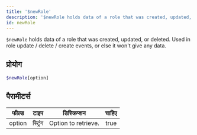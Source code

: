 ```yaml
---
title: '$newRole'
description: '$newRole holds data of a role that was created, updated, or deleted. Used in role update / delete / create events, or else it won''t give any data.'
id: newRole
---
```


`$newRole` holds data of a role that was created, updated, or deleted. Used in role update / delete / create events, or else it won't give any data.

## प्रोयोग

```php
$newRole[option]
```

## पैरामीटर्स

| फील्ड  | टाइप     | डिस्क्रिप्शन        | चाहिए |
| ------ | -------- | ------------------- |:-----:|
| option | स्ट्रिंग | Option to retrieve. | true  |